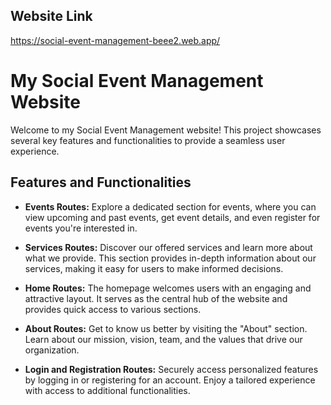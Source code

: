 ## Website Link
https://social-event-management-beee2.web.app/


# My Social Event Management Website

Welcome to my Social Event Management website! This project showcases several key features and functionalities to provide a seamless user experience.

## Features and Functionalities

- **Events Routes:** Explore a dedicated section for events, where you can view upcoming and past events, get event details, and even register for events you're interested in.

- **Services Routes:** Discover our offered services and learn more about what we provide. This section provides in-depth information about our services, making it easy for users to make informed decisions.

- **Home Routes:** The homepage welcomes users with an engaging and attractive layout. It serves as the central hub of the website and provides quick access to various sections.

- **About Routes:** Get to know us better by visiting the "About" section. Learn about our mission, vision, team, and the values that drive our organization.

- **Login and Registration Routes:** Securely access personalized features by logging in or registering for an account. Enjoy a tailored experience with access to additional functionalities.





